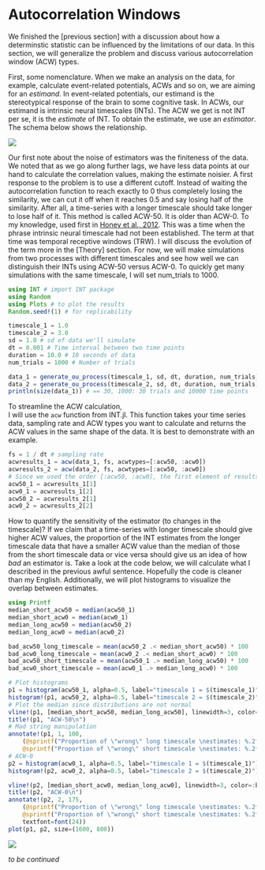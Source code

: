 # Autocorrelation Windows

We finished the [previous section] with a discussion about how a determinstic 
statistic can be influenced by the limitations of our data. In this section, we 
will generalize the problem and discuss various autocorrelation window (ACW) types. 

First, some nomenclature. When we make an analysis on the data, for example, calculate 
event-related potentials, ACWs and so on, we are aiming for an _estimand_. In 
event-related potentials, our estimand is the stereotypical response of the brain 
to some cognitive task. In ACWs, our estimand is intrinsic neural timescales (INTs). 
The ACW we get is not INT per se, it is the _estimate_ of INT. To obtain the estimate, 
we use an _estimator_. The schema below shows the relationship. 

![](assets/practice_2_estimator.drawio.svg)

Our first note about the noise of estimators was the finiteness of the data. We 
noted that as we go along further lags, we have less data points at our hand to calculate 
the correlation values, making the estimate noisier. A first response to the problem 
is to use a different cutoff. Instead of waiting the autocorrelation function to reach 
exactly to 0 thus completely losing the similarity, we can cut it off when it 
reaches 0.5 and say losing half of the similarity. After all, a time-series with a 
longer timescale should take longer to lose half of it. This method is called ACW-50. It is  older than ACW-0. To my knowledge, used first in [Honey et al., 2012](https://pubmed.ncbi.nlm.nih.gov/23083743/). This was a time when the phrase intrinsic neural timescale had 
not been established. The term at that time was temporal receptive windows (TRW). I will 
discuss the evolution of the term more in the [Theory] section. For now, we will make 
simulations from two processes with different timescales and see how well we can distinguish 
their INTs using ACW-50 versus ACW-0. To quickly get many simulations with the same timescale, 
I will set num_trials to 1000. 

```julia
using INT # import INT package
using Random 
using Plots # to plot the results
Random.seed!(1) # for replicability

timescale_1 = 1.0
timescale_2 = 3.0
sd = 1.0 # sd of data we'll simulate
dt = 0.001 # Time interval between two time points
duration = 10.0 # 10 seconds of data
num_trials = 1000 # Number of trials

data_1 = generate_ou_process(timescale_1, sd, dt, duration, num_trials)
data_2 = generate_ou_process(timescale_2, sd, dt, duration, num_trials)
println(size(data_1)) # == 30, 1000: 30 trials and 10000 time points
```

To streamline the ACW calculation,  
I will use the `acw` function from INT.jl. This function takes your time series data, 
sampling rate and ACW types you want to calculate and returns the ACW values in the same 
shape of the data. It is best to demonstrate with an example. 

```julia
fs = 1 / dt # sampling rate
acwresults_1 = acw(data_1, fs, acwtypes=[:acw50, :acw0]) 
acwresults_2 = acw(data_2, fs, acwtypes=[:acw50, :acw0])
# Since we used the order [:acw50, :acw0], the first element of results is ACW-50, the second is ACW-0.
acw50_1 = acwresults_1[1]
acw0_1 = acwresults_1[2]
acw50_2 = acwresults_2[1]
acw0_2 = acwresults_2[2]
```

How to quantify the sensitivity of the estimator (to changes in the timescale)? If we claim that 
a time-series with longer timescale should give higher ACW values, the proportion of the INT estimates 
from the longer timescale data that have a smaller ACW value than the median of those from the short 
timescale data or vice versa should give us an idea of how _bad_ an estimator is. Take a look at the code below, 
we will calculate what I described in the previous awful sentence. Hopefully the code is cleaner than my English. Additionally, we will plot histograms to visualize the overlap between estimates. 

```julia
using Printf
median_short_acw50 = median(acw50_1)
median_short_acw0 = median(acw0_1)
median_long_acw50 = median(acw50_2)
median_long_acw0 = median(acw0_2)

bad_acw50_long_timescale = mean(acw50_2 .< median_short_acw50) * 100
bad_acw0_long_timescale = mean(acw0_2 .< median_short_acw0) * 100
bad_acw50_short_timescale = mean(acw50_1 .> median_long_acw50) * 100
bad_acw0_short_timescale = mean(acw0_1 .> median_long_acw0) * 100

# Plot histograms
p1 = histogram(acw50_1, alpha=0.5, label="timescale 1 = $(timescale_1)")
histogram!(p1, acw50_2, alpha=0.5, label="timescale 2 = $(timescale_2)")
# Plot the median since distributions are not normal
vline!(p1, [median_short_acw50, median_long_acw50], linewidth=3, color=:black, label="") 
title!(p1, "ACW-50\n")
# Mad string manipulation
annotate!(p1, 1, 100, 
    (@sprintf("Proportion of \"wrong\" long timescale \nestimates: %.2f%% \n", bad_acw50_long_timescale) * 
    @sprintf("Proportion of \"wrong\" short timescale \nestimates: %.2f%%", bad_acw50_short_timescale), :left))
# ACW-0
p2 = histogram(acw0_1, alpha=0.5, label="timescale 1 = $(timescale_1)")
histogram!(p2, acw0_2, alpha=0.5, label="timescale 2 = $(timescale_2)")

vline!(p2, [median_short_acw0, median_long_acw0], linewidth=3, color=:black, label="")
title!(p2, "ACW-0\n")
annotate!(p2, 2, 175, 
    (@sprintf("Proportion of \"wrong\" long timescale \nestimates: %.2f%% \n", bad_acw0_long_timescale) * 
    @sprintf("Proportion of \"wrong\" short timescale \nestimates: %.2f%%", bad_acw0_short_timescale), :left),
    textfont=font(24))
plot(p1, p2, size=(1600, 800))
```

![](assets/practice_2_1.svg)

_to be continued_
